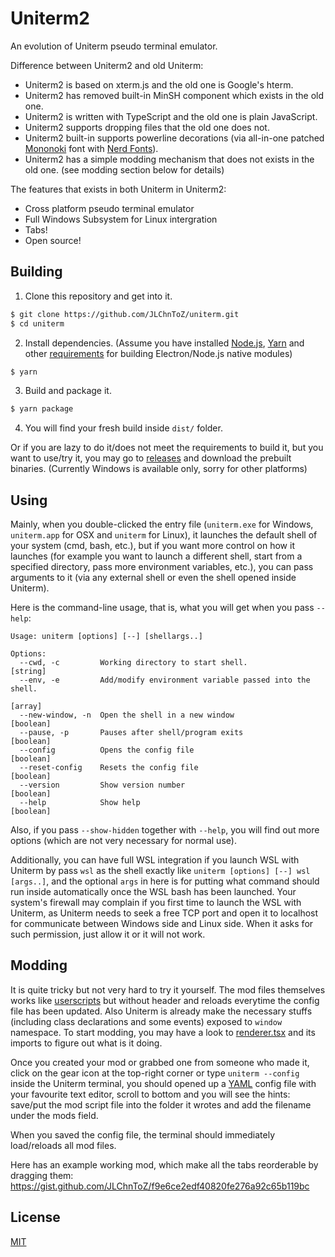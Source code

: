 # Uniterm2

An evolution of Uniterm pseudo terminal emulator.

Difference between Uniterm2 and old Uniterm:
- Uniterm2 is based on xterm.js and the old one is Google's hterm.
- Uniterm2 has removed built-in MinSH component which exists in the old one.
- Uniterm2 is written with TypeScript and the old one is plain JavaScript.
- Uniterm2 supports dropping files that the old one does not.
- Uniterm2 built-in supports powerline decorations (via all-in-one patched [Mononoki](https://madmalik.github.io/mononoki/) font with [Nerd Fonts](https://NerdFonts.com)).
- Uniterm2 has a simple modding mechanism that does not exists in the old one.
  (see modding section below for details)

The features that exists in both Uniterm in Uniterm2:
- Cross platform pseudo terminal emulator
- Full Windows Subsystem for Linux intergration
- Tabs!
- Open source!

## Building

1. Clone this repository and get into it.
  ```sh
  $ git clone https://github.com/JLChnToZ/uniterm.git
  $ cd uniterm
  ```
2. Install dependencies. (Assume you have installed [Node.js](https://nodejs.org/),
  [Yarn](https://yarnpkg.com/) and other [requirements](https://github.com/nodejs/node-gyp#installation) for building Electron/Node.js native modules)
  ```sh
  $ yarn
  ```
3. Build and package it.
  ```sh
  $ yarn package
  ```
4. You will find your fresh build inside `dist/` folder.

Or if you are lazy to do it/does not meet the requirements to build it, but
you want to use/try it, you may go to [releases](https://github.com/JLChnToZ/uniterm/releases)
and download the prebuilt binaries. (Currently Windows is available only,
sorry for other platforms)

## Using

Mainly, when you double-clicked the entry file (`uniterm.exe` for Windows, `uniterm.app` for OSX and `uniterm` for Linux),
it launches the default shell of your system (cmd, bash, etc.), but if you want more control on how it launches
(for example you want to launch a different shell, start from a specified directory, pass more environment variables, etc.),
you can pass arguments to it (via any external shell or even the shell opened inside Uniterm).

Here is the command-line usage, that is, what you will get when you pass `--help`:
```text
Usage: uniterm [options] [--] [shellargs..]

Options:
  --cwd, -c         Working directory to start shell.                   [string]
  --env, -e         Add/modify environment variable passed into the shell.
                                                                         [array]
  --new-window, -n  Open the shell in a new window                     [boolean]
  --pause, -p       Pauses after shell/program exits                   [boolean]
  --config          Opens the config file                              [boolean]
  --reset-config    Resets the config file                             [boolean]
  --version         Show version number                                [boolean]
  --help            Show help                                          [boolean]
```

Also, if you pass `--show-hidden` together with `--help`, you will find out more options
(which are not very necessary for normal use).

Additionally, you can have full WSL integration if you launch WSL with Uniterm by pass `wsl` as the shell exactly
like `uniterm [options] [--] wsl [args..]`, and the optional `args` in here is
for putting what command should run inside automatically once the WSL bash has been launched.
Your system's firewall may complain if you first time to launch the WSL with Uniterm,
as Uniterm needs to seek a free TCP port and open it to localhost for communicate between Windows side and Linux side.
When it asks for such permission, just allow it or it will not work.

## Modding

It is quite tricky but not very hard to try it yourself. The mod files themselves
works like [userscripts](https://en.wikipedia.org/wiki/Userscript) but without
header and reloads everytime the config file has been updated.
Also Uniterm is already make the necessary stuffs (including class declarations
and some events) exposed to `window` namespace. To start modding, you may have
a look to [renderer.tsx](src/renderer.tsx) and its imports to figure out what is
it doing.

Once you created your mod or grabbed one from someone who made it, click on the gear icon
at the top-right corner or type `uniterm --config` inside the Uniterm terminal,
you should opened up a [YAML](http://yaml.org/) config file with your favourite text editor,
scroll to bottom and you will see the hints: save/put the mod script file into the folder
it wrotes and add the filename under the mods field.

When you saved the config file, the terminal should immediately load/reloads
all mod files.

Here has an example working mod, which make all the tabs reorderable by dragging them:
https://gist.github.com/JLChnToZ/f9e6ce2edf40820fe276a92c65b119bc

## License

[MIT](LICENSE)
